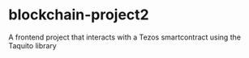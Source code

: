 # blockchain-project2
A frontend project that interacts with a Tezos smartcontract using the Taquito library
